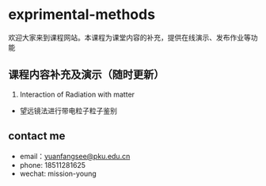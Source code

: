 # exprimental-methods
欢迎大家来到课程网站。本课程为课堂内容的补充，提供在线演示、发布作业等功能


## 课程内容补充及演示（随时更新）
1. Interaction of Radiation with matter
  * 望远镜法进行带电粒子粒子鉴别
  

## contact me
- email：yuanfangsee@pku.edu.cn
- phone: 18511281625
- wechat: mission-young
